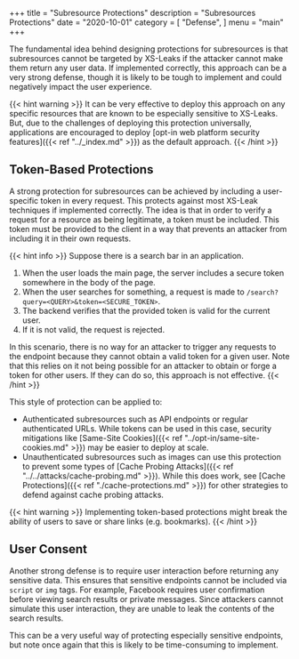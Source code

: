 +++
title = "Subresource Protections"
description = "Subresources Protections"
date = "2020-10-01"
category = [
    "Defense",
]
menu = "main"
+++

The fundamental idea behind designing protections for subresources is that subresources cannot be targeted by XS-Leaks if the attacker cannot make them return any user data. If implemented correctly, this approach can be a very strong defense, though it is likely to be tough to implement and could negatively impact the user experience. 

{{< hint warning >}}
It can be very effective to deploy this approach on any specific resources that are known to be especially sensitive to XS-Leaks. But, due to the challenges of deploying this protection universally, applications are encouraged to deploy [opt-in web platform security features]({{< ref "../_index.md" >}}) as the default approach.
{{< /hint >}}

## Token-Based Protections

A strong protection for subresources can be achieved by including a user-specific token in every request. This protects against most XS-Leak techniques if implemented correctly. The idea is that in order to verify a request for a resource as being legitimate, a token must be included. This token must be provided to the client in a way that prevents an attacker from including it in their own requests. 

{{< hint info >}}
Suppose there is a search bar in an application. 

1. When the user loads the main page, the server includes a secure token somewhere in the body of the page. 
2. When the user searches for something, a request is made to `/search?query=<QUERY>&token=<SECURE_TOKEN>`.  
3. The backend verifies that the provided token is valid for the current user. 
4. If it is not valid, the request is rejected. 

In this scenario, there is no way for an attacker to trigger any requests to the endpoint because they cannot obtain a valid token for a given user. Note that this relies on it not being possible for an attacker to obtain or forge a token for other users. If they can do so, this approach is not effective. 
{{< /hint >}}

This style of protection can be applied to:

- Authenticated subresources such as API endpoints or regular authenticated URLs. While tokens can be used in this case, security mitigations like [Same-Site Cookies]({{< ref "../opt-in/same-site-cookies.md" >}}) may be easier to deploy at scale.
- Unauthenticated subresources such as images can use this protection to prevent some types of [Cache Probing Attacks]({{< ref "../../attacks/cache-probing.md" >}}). While this does work, see [Cache Protections]({{< ref "./cache-protections.md" >}}) for other strategies to defend against cache probing attacks. 

{{< hint warning >}}
Implementing token-based protections might break the ability of users to save or share links (e.g. bookmarks).
{{< /hint >}}

## User Consent

Another strong defense is to require user interaction before returning any sensitive data. This ensures that sensitive endpoints cannot be included via `script` or `img` tags. For example, Facebook requires user confirmation before viewing search results or private messages. Since attackers cannot simulate this user interaction, they are unable to leak the contents of the search results. 

This can be a very useful way of protecting especially sensitive endpoints, but note once again that this is likely to be time-consuming to implement. 

